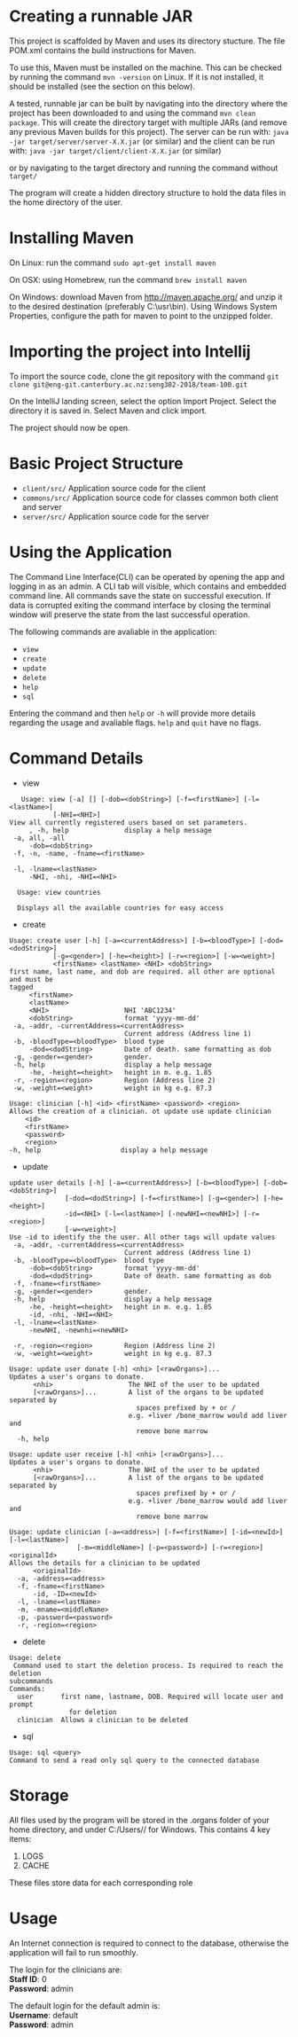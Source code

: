 # Creating a runnable JAR

This project is scaffolded by Maven and uses its directory stucture.
The file POM.xml contains the build instructions for Maven.

To use this, Maven must be installed on the machine.
This can be checked by running the command `mvn -version` on Linux.
If it is not installed, it should be installed (see the section on this below).

A tested, runnable jar can be built by navigating into the directory where the project has been downloaded to
and using the command `mvn clean package`.
This will create the directory target with multiple JARs (and remove any previous 
Maven builds for this project).
The server can be run with:
`java -jar target/server/server-X.X.jar` (or similar) 
and the client can be run with:
`java -jar target/client/client-X.X.jar` (or similar)

or by navigating to the target directory and running the command without `target/`

The program will create a hidden directory structure to hold the data files
in the home directory of the user.


# Installing Maven

On Linux: run the command `sudo apt-get install maven`

On OSX: using Homebrew, run the command `brew install maven`

On Windows: download Maven from http://maven.apache.org/
and unzip it to the desired destination (preferably C:\usr\bin).
Using Windows System Properties, configure the path for maven to point to the 
unzipped folder.


# Importing the project into Intellij

To import the source code, clone the git repository
with the command `git clone git@eng-git.canterbury.ac.nz:seng302-2018/team-100.git`


On the IntelliJ landing screen, select the option Import Project.
Select the directory it is saved in.
Select Maven and click import.


The project should now be open. 

# Basic Project Structure
 - `client/src/` Application source code for the client
 - `commons/src/` Application source code for classes common both client and server
 - `server/src/` Application source code for the server
 
# Using the Application
 
 The Command Line Interface(CLI) can be operated by opening the app and logging in as an admin. A CLI tab will visible, which contains and embedded command line. All commands save the state on successful
 execution. If data is corrupted exiting the command interface by closing the terminal window
 will preserve the state from the last successful operation. 
 
 The following commands are avaliable in the application:
   - `view`
   - `create`
   - `update`
   - `delete`
   - `help`
   - `sql`
    
Entering the command and then `help` or `-h` will provide more details regarding the usage and avaliable flags.
`help` and `quit` have no flags.


# Command Details
- view 

 ```
    Usage: view [-a] [] [-dob=<dobString>] [-f=<firstName>] [-l=<lastName>]
            [-NHI=<NHI>]
View all currently registered users based on set parameters.
      , -h, help              display a help message
  -a, all, -all
      -dob=<dobString>
  -f, -n, -name, -fname=<firstName>

  -l, -lname=<lastName>
      -NHI, -nhi, -NHI=<NHI>
  ```
 ```
   Usage: view countries
    
   Displays all the available countries for easy access
 ```
         
 - create

 ```
 Usage: create user [-h] [-a=<currentAddress>] [-b=<bloodType>] [-dod=<dodString>]
            [-g=<gender>] [-he=<height>] [-r=<region>] [-w=<weight>]
            <firstName> <lastName> <NHI> <dobString>
first name, last name, and dob are required. all other are optional and must be
tagged
      <firstName>
      <lastName>
      <NHI>                   NHI 'ABC1234'
      <dobString>             format 'yyyy-mm-dd'
  -a, -addr, -currentAddress=<currentAddress>
                              Current address (Address line 1)
  -b, -bloodType=<bloodType>  blood type
      -dod=<dodString>        Date of death. same formatting as dob
  -g, -gender=<gender>        gender.
  -h, help                    display a help message
      -he, -height=<height>   height in m. e.g. 1.85
  -r, -region=<region>        Region (Address line 2)
  -w, -weight=<weight>        weight in kg e.g. 87.3
  ```
  
  ```
  Usage: clinician [-h] <id> <firstName> <password> <region>
Allows the creation of a clinician. ot update use update clinician
      <id>
      <firstName>
      <password>
      <region>
  -h, help                    display a help message
  ```
 - update

 ```
 update user details [-h] [-a=<currentAddress>] [-b=<bloodType>] [-dob=<dobString>]
               [-dod=<dodString>] [-f=<firstName>] [-g=<gender>] [-he=<height>]
               -id=<NHI> [-l=<lastName>] [-newNHI=<newNHI>] [-r=<region>]
               [-w=<weight>]
Use -id to identify the the user. All other tags will update values
  -a, -addr, -currentAddress=<currentAddress>
                              Current address (Address line 1)
  -b, -bloodType=<bloodType>  blood type
      -dob=<dobString>        format 'yyyy-mm-dd'
      -dod=<dodString>        Date of death. same formatting as dob
  -f, -fname=<firstName>
  -g, -gender=<gender>        gender.
  -h, help                    display a help message
      -he, -height=<height>   height in m. e.g. 1.85
      -id, -nhi, -NHI=<NHI>
  -l, -lname=<lastName>
      -newNHI, -newnhi=<newNHI>

  -r, -region=<region>        Region (Address line 2)
  -w, -weight=<weight>        weight in kg e.g. 87.3

```

```
Usage: update user donate [-h] <nhi> [<rawOrgans>]...
Updates a user's organs to donate.
      <nhi>                   The NHI of the user to be updated
      [<rawOrgans>]...        A list of the organs to be updated separated by
                                spaces prefixed by + or /
                              e.g. +liver /bone_marrow would add liver and
                                remove bone marrow
  -h, help
```

```
Usage: update user receive [-h] <nhi> [<rawOrgans>]...
Updates a user's organs to donate.
      <nhi>                   The NHI of the user to be updated
      [<rawOrgans>]...        A list of the organs to be updated separated by
                                spaces prefixed by + or /
                              e.g. +liver /bone_marrow would add liver and
                                remove bone marrow
```

```
Usage: update clinician [-a=<address>] [-f=<firstName>] [-id=<newId>] [-l=<lastName>]
                 [-m=<middleName>] [-p=<password>] [-r=<region>] <originalId>
Allows the details for a clinician to be updated
      <originalId>
  -a, -address=<address>
  -f, -fname=<firstName>
      -id, -ID=<newId>
  -l, -lname=<lastName>
  -m, -mname=<middleName>
  -p, -password=<password>
  -r, -region=<region>
```


- delete

```
Usage: delete
 Command used to start the deletion process. Is required to reach the deletion
subcommands
Commands:
  user       first name, lastname, DOB. Required will locate user and prompt
               for deletion
  clinician  Allows a clinician to be deleted
```

- sql
```
Usage: sql <query>
Command to send a read only sql query to the connected database
```

# Storage
All files used by the program will be stored in the .organs folder of your home directory, and under C:/Users/<Your User>/ for Windows. This contains 4 key items:
1. LOGS
2. CACHE


These files store data for each corresponding role 

# Usage
An Internet connection is required to connect to the database, otherwise the application will fail to run smoothly.

The login for the clinicians are:  
**Staff ID**: 0  
**Password**: admin  

The default login for the default admin is:  
**Username**: default  
**Password**: admin